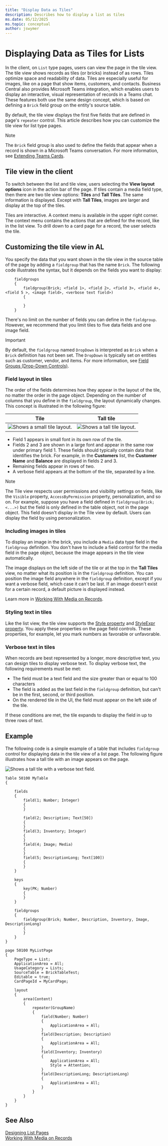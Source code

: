 ```yaml
---
title: "Display Data as Tiles"
description: Describes how to display a list as tiles
ms.date: 05/12/2025
ms.topic: conceptual
author: jswymer
---
```

# Displaying Data as Tiles for Lists

In the client, on `List` type pages, users can view the page in the tile view. The tile view shows records as tiles (or bricks) instead of as rows. Tiles optimize space and readability of data. Tiles are especially useful for images, like on a page that show items, customers, and contacts. Business Central also provides Microsoft Teams integration, which enables users to display an interactive, visual representation of records in a Teams chat. These features both use the same design concept, which is based on defining a `Brick` field group on the entity's source table.

By default, the tile view displays the first five fields that are defined in page's `repeater` control. This article describes how you can customize the tile view for list type pages.

> [!NOTE]
> The `Brick` field group is also used to define the fields that appear when a record is shown in a Microsoft Teams conversation. For more information, see [Extending Teams Cards](devenv-develop-for-teams-cards.md).

## Tile view in the client

To switch between the list and tile view, users selecting the **View layout options** icon in the action bar of the page. If tiles contain a media field type, then there are two tile view options: **Tiles** and **Tall Tiles**. The same information is displayed. Except with **Tall Tiles**, images are larger and display at the top of the tiles. 

Tiles are interactive. A context menu is available in the upper right corner. The context menu contains the actions that are defined for the record, like in the list view. To drill down to a card page for a record, the user selects the tile.
  
## Customizing the tile view in AL

You specify the data that you want shown in the tile view in the source table of the page by adding a `fieldgroup` that has the name `Brick`. The following code illustrates the syntax, but it depends on the fields you want to display:

```AL
    fieldgroups
    {
        fieldgroup(Brick; <field 1>, <field 2>, <field 3>, <field 4>, <field 5 >, <image field>, <verbose text field>)
        {
            
        }
    }
```

There's no limit on the number of fields you can define in the `fieldgroup`. However, we recommend that you limit tiles to five data fields and one image field.

> [!IMPORTANT]  
> By default, the `fieldgroup` named `DropDown` is interpreted as `Brick` when a `Brick` definition has not been set. The `DropDown` is typically set on entities such as customer, vendor, and items. For more information, see [Field Groups (Drop-Down Controls)](devenv-field-groups.md). 

### Field layout in tiles

The order of the fields determines how they appear in the layout of the tile, no matter the order in the page object. Depending on the number of columns that you define in the `fieldgroup`, the layout dynamically changes. This concept is illustrated in the following figure:

|Tile|Tall tile|
|----|---------|
| ![Shows a small tile layout.](media/tile-small-v2.png "Shows a small tile layout.")  | ![Shows a tall tile layout.](media/tile-tall-v2.png "Shows a tall tile layout.")  |

- Field 1 appears in small font in its own row of the tile.
- Fields 2 and 3 are shown in a large font and appear in the same row under primary field 1. These fields should typically contain data that identifies the brick. For example, in the **Customers** list, the **Customer Name** and **Balance** are displayed in fields 2 and 3. 
- Remaining fields appear in rows of two.
- A verbose field appears at the bottom of the tile, separated by a line.

> [!NOTE]
> The Tile view respects user permissions and visibility settings on fields, like the `Visible` property, `AccessByPermission` property, personalization, and so on. For example, suppose you have a field defined in `fieldgroup(Brick; <...>)` but the field is only defined in the table object, not in the page object. This field doesn't display in the Tile view by default. Users can display the field by using personalization.


### Including images in tiles

To display an image in the brick, you include a `Media` data type field in the `fieldgroup` definition. You don't have to include a field control for the media field in the page object, because the image appears in the tile view automatically.

The image displays on the left side of the tile or at the top in the **Tall Tiles** view, no matter what its position is in the `fieldgroup` definition. You can position the image field anywhere in the `fieldgroup` definition, except if you want a verbose field, which case it can't be last. If an image doesn't exist for a certain record, a default picture is displayed instead.

Learn more in [Working With Media on Records](devenv-working-with-media-on-records.md).

### Styling text in tiles

Like the list view, the tile view supports the [Style property](properties/devenv-style-property.md) and [StyleExpr property](properties/devenv-styleexpr-property.md). You apply these properties on the page field controls. These properties, for example, let you mark numbers as favorable or unfavorable.

### Verbose text in tiles

When records are best represented by a longer, more descriptive text, you can design tiles to display verbose text. To display verbose text, the following requirements must be met:

- The field must be a text field and the size greater than or equal to 100 characters
- The field is added as the last field in the `fieldgroup` definition, but can't be in the first, second, or third position.
- On the rendered tile in the UI, the field must appear on the left side of the tile.

If these conditions are met, the tile expands to display the field in up to three rows of text.

## Example

The following code is a simple example of a table that includes `fieldgroup` control for displaying data in the tile view of a list page. The following figure illustrates how a tall tile with an image appears on the page.

 ![Shows a tall tile with a verbose text field.](media/tall-tile-example.png "Shows a tall tile with a verbose text field.")  

```AL
Table 50100 MyTable
{

    fields
    {
        field(1; Number; Integer)
        {
        }

        field(2; Description; Text[50])
        {
        }
        field(3; Inventory; Integer)
        {
        }
        field(4; Image; Media)
        {
        }
        field(5; DescriptionLong; Text[100])
        {
        }
    }

    keys
    {
        key(PK; Number)
        {
        }
    }

    fieldgroups
    {
        fieldgroup(Brick; Number, Description, Inventory, Image, DescriptionLong)
        {
        }
    }
}

page 50100 MyListPage
{
    PageType = List;
    ApplicationArea = All;
    UsageCategory = Lists;
    SourceTable = BrickTableTest;
    Editable = true;
    CardPageId = MyCardPage;

    layout
    {
        area(Content)
        {
            repeater(GroupName)
            {
                field(Number; Number)
                {
                    ApplicationArea = All;
                }
                field(Description; Description)
                {
                    ApplicationArea = All;
                }
                field(Inventory; Inventory)
                {
                    ApplicationArea = All;
                    Style = Attention;
                }
                field(DescriptionLong; DescriptionLong)
                {
                    ApplicationArea = All;
                }
            }
        }
    }
}
```

## See Also

[Designing List Pages](devenv-designing-list-pages.md)  
[Working With Media on Records](devenv-working-with-media-on-records.md)  
